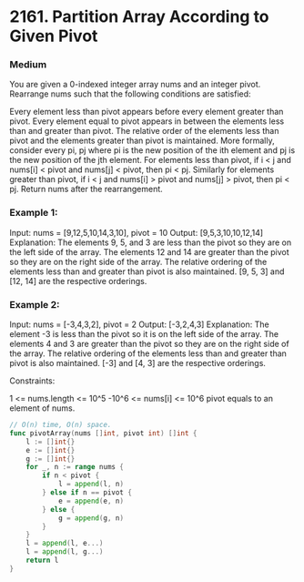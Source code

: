 # 2161. Partition Array According to Given Pivot

### Medium

You are given a 0-indexed integer array nums and an integer pivot. Rearrange nums such that the following conditions are satisfied:

Every element less than pivot appears before every element greater than pivot.
Every element equal to pivot appears in between the elements less than and greater than pivot.
The relative order of the elements less than pivot and the elements greater than pivot is maintained.
More formally, consider every pi, pj where pi is the new position of the ith element and pj is the new position of the jth element. For elements less than pivot, if i < j and nums[i] < pivot and nums[j] < pivot, then pi < pj. Similarly for elements greater than pivot, if i < j and nums[i] > pivot and nums[j] > pivot, then pi < pj.
Return nums after the rearrangement.

### Example 1:

Input: nums = [9,12,5,10,14,3,10], pivot = 10
Output: [9,5,3,10,10,12,14]
Explanation: 
The elements 9, 5, and 3 are less than the pivot so they are on the left side of the array.
The elements 12 and 14 are greater than the pivot so they are on the right side of the array.
The relative ordering of the elements less than and greater than pivot is also maintained. [9, 5, 3] and [12, 14] are the respective orderings.

### Example 2:

Input: nums = [-3,4,3,2], pivot = 2
Output: [-3,2,4,3]
Explanation: 
The element -3 is less than the pivot so it is on the left side of the array.
The elements 4 and 3 are greater than the pivot so they are on the right side of the array.
The relative ordering of the elements less than and greater than pivot is also maintained. [-3] and [4, 3] are the respective orderings.
 
Constraints:

1 <= nums.length <= 10^5
-10^6 <= nums[i] <= 10^6
pivot equals to an element of nums.

```go
// O(n) time, O(n) space.
func pivotArray(nums []int, pivot int) []int {
	l := []int{}
	e := []int{}
	g := []int{}
	for _, n := range nums {
		if n < pivot {
			l = append(l, n)
		} else if n == pivot {
			e = append(e, n)
		} else {
			g = append(g, n)
		}
	}
	l = append(l, e...)
	l = append(l, g...)
	return l
}
```